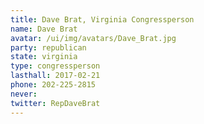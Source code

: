 ```yaml
---
title: Dave Brat, Virginia Congressperson
name: Dave Brat
avatar: /ui/img/avatars/Dave_Brat.jpg
party: republican
state: virginia
type: congressperson
lasthall: 2017-02-21
phone: 202-225-2815
never: 
twitter: RepDaveBrat
---
```

